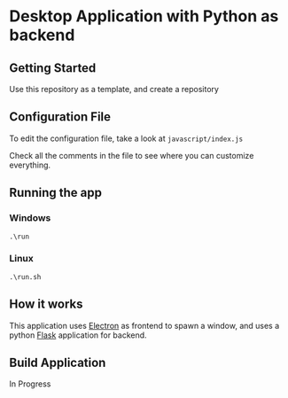 # Desktop Application with Python as backend

## Getting Started
Use this repository as a template, and create a repository


## Configuration File
To edit the configuration file, take a look at `javascript/index.js`

Check all the comments in the file to see where you can customize everything.

## Running the app

### Windows
```
.\run
```

### Linux
```
.\run.sh
```

## How it works
This application uses [Electron](https://electronjs.org) as frontend to spawn a window, and uses a python [Flask](https://flask.palletsprojects.com/en/2.0.x/) application for backend.

## Build Application

In Progress
